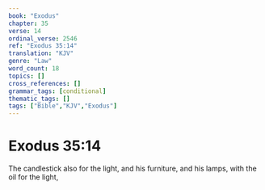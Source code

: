 ```yaml
---
book: "Exodus"
chapter: 35
verse: 14
ordinal_verse: 2546
ref: "Exodus 35:14"
translation: "KJV"
genre: "Law"
word_count: 18
topics: []
cross_references: []
grammar_tags: [conditional]
thematic_tags: []
tags: ["Bible","KJV","Exodus"]
---
```


# Exodus 35:14

The candlestick also for the light, and his furniture, and his lamps, with the oil for the light,

